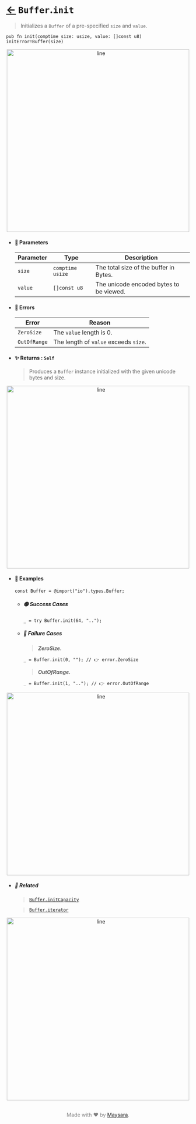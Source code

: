 # [←](../Buffer.md) `Buffer`.`init`

> Initializes a `Buffer` of a pre-specified `size` and `value`.

```zig
pub fn init(comptime size: usize, value: []const u8) initError!Buffer(size)
```


<div align="center">
<img src="https://raw.githubusercontent.com/Super-ZIG/io/refs/heads/main/dist/img/md/line.png" alt="line" style="width:500px;"/>
</div>

- #### 🧩 Parameters

    | Parameter | Type             | Description                            |
    | --------- | ---------------- | -------------------------------------- |
    | `size`    | `comptime usize` | The total size of the buffer in Bytes. |
    | `value`   | `[]const u8`     | The unicode encoded bytes to be viewed.  |

- #### 🚫 Errors

    | Error          | Reason                                |
    | -------------- | ------------------------------------- |
    | `ZeroSize`     | The `value` length is 0.              |
    | `OutOfRange`   | The length of `value` exceeds `size`. |

- #### ✨ Returns : `Self`

    > Produces a `Buffer` instance initialized with the given unicode bytes and size.

<div align="center">
<img src="https://raw.githubusercontent.com/Super-ZIG/io/refs/heads/main/dist/img/md/line.png" alt="line" style="width:500px;"/>
</div>

- #### 🧪 Examples

    ```zig
    const Buffer = @import("io").types.Buffer;
    ```

    - ##### 🟢 Success Cases

        ```zig
        _ = try Buffer.init(64, "..");
        ```

    - ##### 🔴 Failure Cases

        > **_ZeroSize._**

        ```zig
        _ = Buffer.init(0, ""); // 👉 error.ZeroSize
        ```

        > **_OutOfRange._**

        ```zig
        _ = Buffer.init(1, ".."); // 👉 error.OutOfRange
        ```


<div align="center">
<img src="https://raw.githubusercontent.com/Super-ZIG/io/refs/heads/main/dist/img/md/line.png" alt="line" style="width:500px;"/>
</div>

- ##### 🔗 Related

  > [`Buffer.initCapacity`](./initCapacity.md)

  > [`Buffer.iterator`](./iterator.md)

<div align="center">
<img src="https://raw.githubusercontent.com/Super-ZIG/io/refs/heads/main/dist/img/md/line.png" alt="line" style="width:500px;"/>
</div>

<p align="center" style="color:grey;"><br />Made with ❤️ by <a href="http://github.com/maysara-elshewehy" target="blank">Maysara</a>.</p>